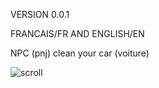 VERSION 0.0.1

FRANCAIS/FR AND ENGLISH/EN

NPC (pnj) clean your car (voiture)

![scroll](https://github.com/user-attachments/assets/b6caf313-ff5e-427c-ab42-700e61af3a54)
